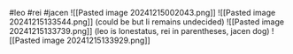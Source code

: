 #leo #rei #jacen 
![[Pasted image 20241215002043.png]]
![[Pasted image 20241215133544.png]]
(could be but li remains undecided)
![[Pasted image 20241215133739.png]]
(leo is lonestatus, rei in parentheses, jacen dog)
![[Pasted image 20241215133929.png]]
